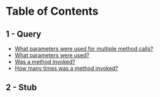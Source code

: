 # Table of Contents
## 1 - Query
- [What parameters were used for multiple method calls?](InvokedParameterList.md)
- [What parameters were used?](InvokedParameters.md)
- [Was a method invoked?](InvokeMethod.md)
- [How many times was a method invoked?](InvokeMethodCount.md)
## 2 - Stub
